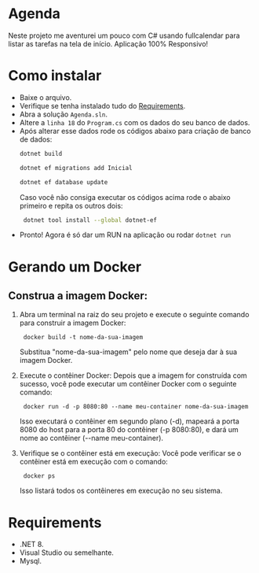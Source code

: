 # Agenda

Neste projeto me aventurei um pouco com C# usando fullcalendar para listar as tarefas na tela de início. Aplicação 100% Responsivo!

# Como instalar

- Baixe o arquivo.
- Verifique se tenha instalado tudo do [Requirements](https://github.com/lucasrubo/AgendaAreco/README.md#agenda).
- Abra a solução `Agenda.sln`.
- Altere a `linha 18` do `Program.cs` com os dados do seu banco de dados.
- Após alterar esse dados rode os códigos abaixo para criação de banco de dados:
  ```bash
  dotnet build
  ```
  ```bash
  dotnet ef migrations add Inicial
  ```
  ```bash
  dotnet ef database update
  ```
  Caso você não consiga executar os códigos acima rode o abaixo primeiro e repita os outros dois:
  ```bash
   dotnet tool install --global dotnet-ef
  ```
- Pronto! Agora é só dar um RUN na aplicação ou rodar `dotnet run`

# Gerando um Docker

## Construa a imagem Docker:

1.  Abra um terminal na raiz do seu projeto e execute o seguinte comando para construir a imagem Docker:

    ```
     docker build -t nome-da-sua-imagem
    ```

    Substitua "nome-da-sua-imagem" pelo nome que deseja dar à sua imagem Docker.

2.  Execute o contêiner Docker:
    Depois que a imagem for construída com sucesso, você pode executar um contêiner Docker com o seguinte comando:

    ```
     docker run -d -p 8080:80 --name meu-container nome-da-sua-imagem
    ```

     Isso executará o contêiner em segundo plano (-d), mapeará a porta 8080 do host para a porta 80 do contêiner (-p 8080:80), e dará um nome ao contêiner (--name meu-container).

3.  Verifique se o contêiner está em execução:
    Você pode verificar se o contêiner está em execução com o comando:
    ```
     docker ps
    ```
     Isso listará todos os contêineres em execução no seu sistema.

# Requirements

- .NET 8.
- Visual Studio ou semelhante.
- Mysql.
